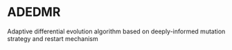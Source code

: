 # ADEDMR
Adaptive differential evolution algorithm based on deeply-informed mutation strategy and restart mechanism
